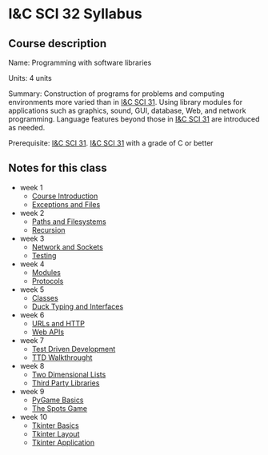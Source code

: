 # I&C SCI 32 Syllabus

## Course description

Name: Programming with software libraries

Units: 4 units

Summary: Construction of programs for problems and computing environments more varied than in [I&C SCI 31](https://catalogue.uci.edu/search/?P=I%26C%20SCI%2031 "I&C SCI 31"). Using library modules for applications such as graphics, sound, GUI, database, Web, and network programming. Language features beyond those in [I&C SCI 31](https://catalogue.uci.edu/search/?P=I%26C%20SCI%2031 "I&C SCI 31") are introduced as needed.

Prerequisite: [I&C SCI 31](https://catalogue.uci.edu/search/?P=I%26C%20SCI%2031 "I&C SCI 31"). [I&C SCI 31](https://catalogue.uci.edu/search/?P=I%26C%20SCI%2031 "I&C SCI 31") with a grade of C or better

## Notes for this class

- week 1
	- [Course Introduction](./week1/course-intro.md)
	- [Exceptions and Files](./week1/exceptions-and-files.md)
- week 2
	- [Paths and Filesystems](./week2/paths-and-file-systems.md)
	- [Recursion](./week2/recursion.md)
- week 3
	- [Network and Sockets](./week3/network-and-sockets.md)
	- [Testing](./week3/testing.md)
- week 4
	- [Modules](./week4/modules.md)
	- [Protocols](./week4/protocols.md)
- week 5
	- [Classes](./week5/classes.md)
	- [Duck Typing and Interfaces](./week5/duck-typing-and-interfaces.md)
- week 6
	- [URLs and HTTP](./week6/urls-and-http.md)
	- [Web APIs](./week6/web-apis.md)
- week 7
	- [Test Driven Development](./week7/test-driven-development.md)
	- [TTD Walkthrought](./week7/ttd-walkthrough.md)
- week 8
	- [Two Dimensional Lists](./week8/two-dimensional-lists.md)
	- [Third Party Libraries](./week8/third-party-libraries.md)
- week 9
	- [PyGame Basics](./week9/pygame-basics.md)
	- [The Spots Game](./week9/the-spots-game.md)
- week 10
	- [Tkinter Basics](./week10/tkinter-basics.md)
	- [Tkinter Layout](./week10/tkinter-layout.md)
	- [Tkinter Application](./week10/tkinter-application.md)